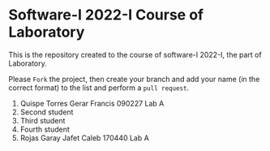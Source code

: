 # Software-I 2022-I Course of Laboratory
This is the repository created to the course of software-I 2022-I, the part of Laboratory.


Please `Fork` the project, then create your branch and add your name (in the correct format) to the list and perform a `pull request`.

<ol>
  <li>Quispe Torres Gerar Francis 090227 Lab A</li>
  <li>Second student</li>
  <li>Third student</li>
  <li>Fourth student</li>
  <li>Rojas Garay Jafet Caleb 170440 Lab A</li>
</ol>
